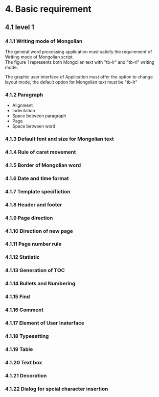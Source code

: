 # 4. Basic requirement

## 4.1 level 1

### 4.1.1 Writing mode of Mongolian

The general word processing application must satisfy the  requirement of Writing mode of Mongolian script.  
The figure 1 represents both Mongolian text with "tb-lr" and "tb-rl" writing mode.

The graphic user interface of Application must offer the option to change layout mode, the default option for Mongolian text must be "tb-lr"

### 4.1.2 Paragraph

* Alignment
* Indentation
* Space between paragraph
* Page
* Space between word

### 4.1.3 Default font and size for Mongolian text

### 4.1.4 Rule of caret movement

### 4.1.5 Border of Mongolian word

### 4.1.6 Date and time format

### 4.1.7 Template specifiction

### 4.1.8 Header and footer

### 4.1.9 Page direction

### 4.1.10 Direction of new page

### 4.1.11 Page number rule

### 4.1.12 Statistic

### 4.1.13 Generation of TOC

### 4.1.14 Bullets and Numbering

### 4.1.15 Find

### 4.1.16 Comment

### 4.1.17 Element of User Inaterface

### 4.1.18 Typesetting

### 4.1.19 Table

### 4.1.20 Text box

### 4.1.21 Decoration

### 4.1.22 Dialog for spcial character insertion



